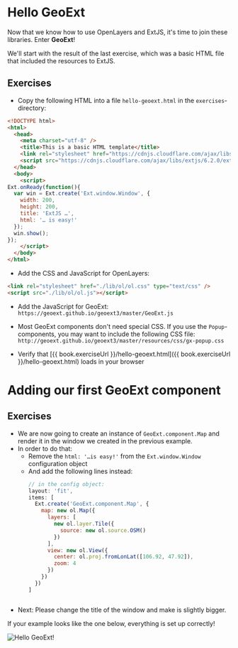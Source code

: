 # Hello GeoExt

Now that we know how to use OpenLayers and ExtJS, it's time to join these libraries. Enter **GeoExt**!

We'll start with the result of the last exercise, which was a basic HTML file that included the resources to ExtJS.

## Exercises

* Copy the following HTML into a file `hello-geoext.html` in the `exercises`-directory:

```html
<!DOCTYPE html>
<html>
  <head>
    <meta charset="utf-8" />
    <title>This is a basic HTML template</title>
    <link rel="stylesheet" href="https://cdnjs.cloudflare.com/ajax/libs/extjs/6.2.0/classic/theme-triton/resources/theme-triton-all.css" type="text/css" />
    <script src="https://cdnjs.cloudflare.com/ajax/libs/extjs/6.2.0/ext-all.js"></script>
  </head>
  <body>
    <script>
Ext.onReady(function(){
  var win = Ext.create('Ext.window.Window', {
    width: 200,
    height: 200,
    title: 'ExtJS …',
    html: '… is easy!'
  });
  win.show();
});
    </script>
  </body>
</html>
```

* Add the CSS and JavaScript for OpenLayers:

```html
<link rel="stylesheet" href="./lib/ol/ol.css" type="text/css" />
<script src="./lib/ol/ol.js"></script>
```

* Add the JavaScript for GeoExt: `https://geoext.github.io/geoext3/master/GeoExt.js`

* Most GeoExt components don't need special CSS. If you use the `Popup`-components, you may want to include the following CSS file: `http://geoext.github.io/geoext3/master/resources/css/gx-popup.css`

* Verify that [{{ book.exerciseUrl }}/hello-geoext.html]({{ book.exerciseUrl }}/hello-geoext.html) loads in your browser

# Adding our first GeoExt component

## Exercises

* We are now going to create an instance of `GeoExt.component.Map` and render it in the window we created in the previous example.
* In order to do that:
  * Remove the `html: '…is easy!'` from the `Ext.window.Window` configuration object
  * And add the following lines instead:
    ```javascript
    // in the config object:
    layout: 'fit',
    items: [
      Ext.create('GeoExt.component.Map', {
        map: new ol.Map({
          layers: [
            new ol.layer.Tile({
              source: new ol.source.OSM()
            })
          ],
          view: new ol.View({
            center: ol.proj.fromLonLat([106.92, 47.92]),
            zoom: 4
          })
        })
      })
    ]
   ```
* Next: Please change the title of the window and make is slightly bigger.

If your example looks like the one below, everything is set up correctly!

![Hello GeoExt!](hello-geoext.png)
